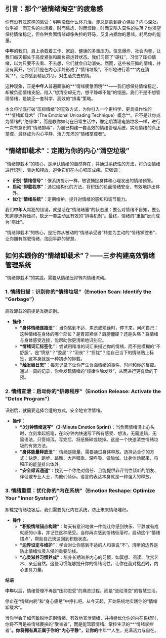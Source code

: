 ## **引言：那个“被情绪掏空”的疲惫感**

你有没有过这样的感受：明明没做什么体力活，却总是感到身心俱疲？内心深处，似乎被一团无名的火烧着，时而焦虑，时而烦躁，时而又陷入莫名的失落？你渴望保持情绪稳定，但各种负面情绪却像失控的野马，反复占据你的思绪，耗尽你的能量。

**中年**的我们，肩上承载着工作、家庭、健康的多重压力。信息爆炸、社会内卷，让我们每天都处于高度紧张和超负荷运转状态。我们习惯了“硬扛”，习惯了压抑情绪，以为只要不去看、不去想，它们就会自动消失。然而，这些被压抑的情绪，并没有离开，它们只是在内心深处形成了“情绪垃圾”，不断地进行着**“内在消耗”**，让你感到精疲力尽，对生活失去热情。

这种现象，正是**中年人**普遍面临的**“情绪疲惫困境”**——我们想保持情绪稳定，却被负面情绪支配，陷入“想清空却无力，想平静却不能”的怪圈。我们不是不想管理情绪，是缺乏一套科学、高效的“排毒”策略。

本文将彻底打破“压抑情绪”的无效方式，为你引入一个更科学、更具操作性的**“情绪卸载术”（The Emotional Unloading Technique）概念**。它不是让你成为情绪的“绝缘体”，而是教你如何在日常生活中，像定期清理电脑垃圾一样，进行一次有意识的“情绪排毒”，为自己构建一套高效的情绪管理系统，实现情绪的真正掌控，最终成为内心平静、活力充沛的“情绪掌控者”。

## **“情绪卸载术”：定期为你的内心“清空垃圾”**

“情绪卸载术”的核心，是承认情绪的自然存在，并通过系统性的方法，将负面情绪进行识别、表达和释放，避免它们在内心积压成疾。它强调：

* **识别“情绪信号”**：像系统提示一样，敏锐捕捉身体和心理发出的情绪预警。
* **启动“卸载程序”**：通过结构化的方法，将积压的负面情绪安全、有效地排出体外。
* **优化“情绪系统”**：定期维护，提升对情绪的感知和调节能力。

我们**中年人**常犯的错误，就是活在“情绪堵塞”的状态里：要么对情绪不自知，要么知道却选择压抑，缺乏一套主动且有效的“排毒机制”。最终，情绪的“重担”反而成为“病灶”。

“情绪卸载术”的核心，是把你从被动的“情绪承受者”转变为主动的“情绪掌控者”，让你拥有驾驭情绪、找回平静的智慧。

## **如何实践你的“情绪卸载术”？——三步构建高效情绪管理系统**

“情绪卸载术”的实践，需要从情绪压抑转向情绪流动。

### **1. 情绪扫描：识别你的“情绪垃圾”（Emotion Scan: Identify the "Garbage"）**

高效卸载的前提是准确识别。

* **操作**：
    * **“身体情绪连接法”**：当你感到不适、焦虑或烦躁时，停下来，问问自己：这种情绪在身体的哪个部位？是胃部紧缩？肩膀僵硬？还是头痛？将情绪与身体感受连接，能帮助你更清晰地识别它。
    * **“情绪词汇标签化”**：尝试用精准的词汇来描述你的情绪，而不是模糊的“不舒服”。是“愤怒”？“委屈”？“沮丧”？“担忧”？给自己当下的情绪贴上标签，这本身就是一种初步的卸载。
    * **“触发器日志”**：每天记录下让你产生负面情绪的事件、时间和你的反应。通过一周的记录，你会发现情绪的“规律性触发器”，从而进行更有效的干预。

### **2. 情绪宣泄：启动你的“排毒程序”（Emotion Release: Activate the "Detox Program"）**

识别后，就需要选择合适的方式，安全地宣泄情绪。

* **操作**：
    * **“3分钟情绪速写”（3-Minute Emotion Sprint）**：当负面情绪涌上心头时，立刻拿起纸笔，在3分钟内快速写下所有感受、想法，无需逻辑，无需语法，只管倾泻。写完后，将纸撕碎或烧掉。这是一个快速清空情绪垃圾的有效方法。
    * **“身体能量释放法”**：情绪是能量，需要通过身体释放。选择适合你的方式：快走、跑步、跳舞、大声唱歌、深呼吸、做瑜伽。让身体动起来，将积压的能量排出体外。
    * **“安全倾诉通道”**：找到一个你绝对信任、且能提供非评判性倾听的朋友、伴侣或专业人士，向他们倾诉。语言的表达本身就是一种强大的释放。

### **3. 情绪重塑：优化你的“内在系统”（Emotion Reshape: Optimize Your "Inner System"）**

卸载完情绪垃圾后，我们需要优化内在系统，防止未来情绪堆积。

* **操作**：
    * **“积极情绪锚点构建”**：每天有意识地做一件能让你感到快乐、平静或有成就感的小事，并记住这种感受。当你再次感到情绪低落时，启动这个“情绪锚点”，帮助自己快速回到积极状态。
    * **“边界设定与维护”**：学会对让你感到不适的人和事说“不”。清晰的边界是防止情绪垃圾入侵的重要防线。
    * **“心灵滋养习惯养成”**：培养长期滋养内心的习惯，如冥想、阅读、欣赏艺术、亲近自然。这些习惯能够提升你的情绪韧性，让你在面对挑战时，内心更具力量。

**结语**

**中年**以后，情绪管理不再是“压抑忍受”的痛苦过程，而是“流动清空”的智慧生活。

停止在“情绪内耗”和“身心疲惫”中挣扎吧。从今天起，开始系统地实践你的“情绪卸载术”。

当你学会了如何敏锐地识别情绪、有效地宣泄情绪、并持续优化你的内在系统时，你将不再是被情绪裹挟的“受害者”，而是能驾驭情绪、掌控生活的**“情绪掌控者”**。你将拥有真正属于你的“内心平静”，让你的**中年**人生，充满活力与自在。

